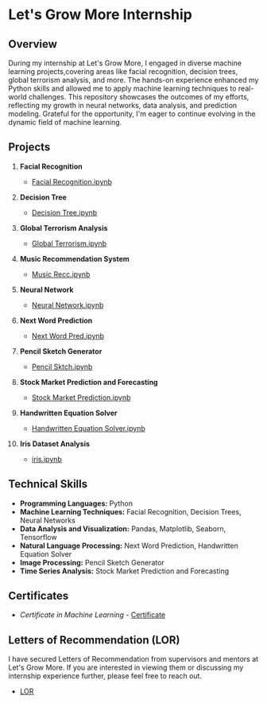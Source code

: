 # Let's Grow More Internship
## Overview
During my internship at Let's Grow More, I engaged in diverse machine learning projects,covering areas like facial recognition, decision trees, global terrorism analysis, and more. 
The hands-on experience enhanced my Python skills and allowed me to apply machine learning techniques to real-world challenges. This repository showcases the outcomes of my efforts, 
reflecting my growth in neural networks, data analysis, and prediction modeling. Grateful for the opportunity, I'm eager to continue evolving in the dynamic field of machine learning.

## Projects

1. **Facial Recognition**
   - [Facial Recognition.ipynb](https://github.com/Mehul1611/LGMVIP/blob/main/%20Facial%20recognition.ipynb)

2. **Decision Tree**
   - [Decision Tree.ipynb](https://github.com/Mehul1611/LGMVIP/blob/main/Decision%20Tree.ipynb)

3. **Global Terrorism Analysis**
   - [Global Terrorism.ipynb](https://github.com/Mehul1611/LGMVIP/blob/main/Global%20Terrorism.ipynb)

4. **Music Recommendation System**
   - [Music Recc.ipynb](https://github.com/Mehul1611/LGMVIP/blob/main/Music%20Recc.ipynb)

5. **Neural Network**
   - [Neural Network.ipynb](https://github.com/Mehul1611/LGMVIP/blob/main/Neural%20Network.ipynb)

6. **Next Word Prediction**
   - [Next Word Pred.ipynb](https://github.com/Mehul1611/LGMVIP/blob/main/Next%20Word%20Pred.ipynb)

7. **Pencil Sketch Generator**
   - [Pencil Sktch.ipynb](https://github.com/Mehul1611/LGMVIP/blob/main/Pencil%20Sktch.ipynb)

8. **Stock Market Prediction and Forecasting**
   - [Stock Market Prediction.ipynb](https://github.com/Mehul1611/LGMVIP/blob/main/Stock%20Market%20Prediction%20and%20Forecasting.ipynb)

9. **Handwritten Equation Solver**
   - [Handwritten Equation Solver.ipynb](https://github.com/Mehul1611/LGMVIP/blob/main/handwritten%20equation%20solver.ipynb)

10. **Iris Dataset Analysis**
    - [iris.ipynb](https://github.com/Mehul1611/LGMVIP/blob/main/iris.ipynb)

## Technical Skills

- **Programming Languages:** Python
- **Machine Learning Techniques:** Facial Recognition, Decision Trees, Neural Networks
- **Data Analysis and Visualization:** Pandas, Matplotlib, Seaborn, Tensorflow
- **Natural Language Processing:** Next Word Prediction, Handwritten Equation Solver
- **Image Processing:** Pencil Sketch Generator
- **Time Series Analysis:** Stock Market Prediction and Forecasting

## Certificates

- *Certificate in Machine Learning* - [Certificate](https://github.com/Mehul1611/LGMVIP/blob/main/Screenshot%202023-10-28%20092756.png)

## Letters of Recommendation (LOR)

I have secured Letters of Recommendation from supervisors and mentors at Let's Grow More. If you are interested in viewing them or discussing my internship experience further, please feel free to reach out.
- [LOR](https://github.com/Mehul1611/LGMVIP/blob/main/Mehul%20Sharma.pdf)

